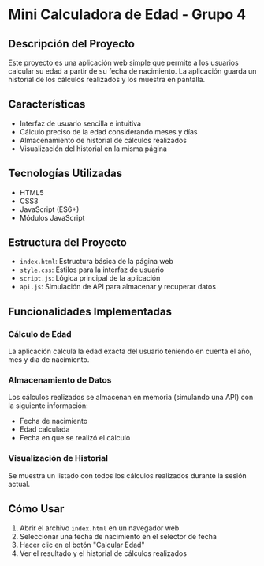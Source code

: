 # Mini Calculadora de Edad - Grupo 4

## Descripción del Proyecto

Este proyecto es una aplicación web simple que permite a los usuarios calcular su edad a partir de su fecha de nacimiento. La aplicación guarda un historial de los cálculos realizados y los muestra en pantalla.

## Características

- Interfaz de usuario sencilla e intuitiva
- Cálculo preciso de la edad considerando meses y días
- Almacenamiento de historial de cálculos realizados
- Visualización del historial en la misma página

## Tecnologías Utilizadas

- HTML5
- CSS3
- JavaScript (ES6+)
- Módulos JavaScript

## Estructura del Proyecto

- `index.html`: Estructura básica de la página web
- `style.css`: Estilos para la interfaz de usuario
- `script.js`: Lógica principal de la aplicación
- `api.js`: Simulación de API para almacenar y recuperar datos

## Funcionalidades Implementadas

### Cálculo de Edad
La aplicación calcula la edad exacta del usuario teniendo en cuenta el año, mes y día de nacimiento.

### Almacenamiento de Datos
Los cálculos realizados se almacenan en memoria (simulando una API) con la siguiente información:
- Fecha de nacimiento
- Edad calculada
- Fecha en que se realizó el cálculo

### Visualización de Historial
Se muestra un listado con todos los cálculos realizados durante la sesión actual.

## Cómo Usar

1. Abrir el archivo `index.html` en un navegador web
2. Seleccionar una fecha de nacimiento en el selector de fecha
3. Hacer clic en el botón "Calcular Edad"
4. Ver el resultado y el historial de cálculos realizados